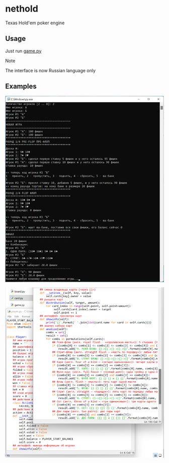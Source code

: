 # nethold
 Texas Hold'em poker engine

 ## Usage
 
 Just run [game.py](/nethold/game.py)
 
 > [!NOTE]
 > The interface is now Russian language only

 ## Examples

 ![nethold](/images/nethold-1.png)

 ![nethold](/images/nethold-2.png)
